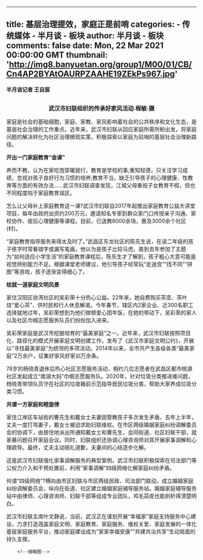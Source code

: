 
---
title: 基层治理提效，家庭正是前哨
categories: 
    - 传统媒体
    - 半月谈 - 板块
author: 半月谈 - 板块
comments: false
date: Mon, 22 Mar 2021 00:00:00 GMT
thumbnail: 'http://img8.banyuetan.org/group1/M00/01/CB/Cn4AP2BYAtOAURPZAAHE19ZEkPs967.jpg'
---

<div>   
<p><strong>半月谈记者 王自宸</strong></p>
  <p style="text-align: center;"><strong><img src="http://img8.banyuetan.org/group1/M00/01/CB/Cn4AP2BYAtOAURPZAAHE19ZEkPs967.jpg" title alt referrerpolicy="no-referrer"></strong></p>
  <p label="图片说明" style="font-family: 楷体, 楷体_GB2312, SimKai; font-size: 15px; text-align: center;"><strong>武汉市妇联组织的传承好家风活动-程敏-摄</strong></p>
  <p>家庭是社会的基础细胞，家庭、家教、家风影响着社会的公共秩序和文化生态，是基层社会治理的工作重点。近年来，武汉市妇联从回应家庭所需所盼出发，将家庭问题的解决转化为社区治理微观实策，积极探索以家庭为前哨的基层社会治理新路径。</p>
  <p><strong>开出一门家庭教育“金课”</strong></p>
  <p>养而不教，认为在家吃饱穿暖就行，教育是学校的事;重知轻德，只关注学习成绩，忽视对孩子良好行为习惯的培养;教育不当，缺乏引导孩子的心理健康、性教育等方面的有效办法……武汉市妇联调查发现，江城父母重视子女教育不假，但也不同程度陷于家庭教育误区。</p>
  <p>怎么让父母补上家庭教育这一课?武汉市妇联自2017年起推出家庭教育公益大讲堂项目，每年由政府出资约200万元，邀请知名专家到群众家门口传授亲子沟通、家校协作、疫后心理健康等课程。目前，已送教8000余场，惠及3000余个社区(村)。</p>
  <p>“家庭教育指导服务来得太及时了。”武昌区东龙社区的陈先生说，在读二年级的孩子练字时常看错字或漏写笔画，他以为是孩子比较马虎。直到去年参加了主题为“如何适应小学生活”的家庭教育课程后，陈先生才了解到，孩子粗心大意可能是视觉辨别能力不足。根据课堂老师建议，他引导孩子经常玩“走迷宫”“找不同”“拼图”等游戏，孩子逐渐变得细心了。</p>
  <p><strong>绘就一道家庭文明风景</strong></p>
  <p>家住汉阳区徐湾社区的吴彩荣十分热心公益。22年来，她自费购买茶壶、茶叶烧“爱心茶”，供村民和行人休息解渴。今年春节，辖区内2家企业、近300名职工选择就地过年，吴彩荣想到为他们做顿爱心团年饭，在她的带动下，吴彩荣的家人以及社区巾帼志愿服务队员们纷纷加入进来。</p>
  <p>吴彩荣家庭是武汉市挖掘培育的“最美家庭”之一。近年来，武汉市妇联按照项目化、路径化的模式开展家庭文明创建工作，发布了《武汉市家庭文明公约》，开展以“寻找最美家庭”为统领的多项活动。2014年以来，全市共产生各级各类“最美家庭”2万余户，征集好家风好家训万余条。</p>
  <p>78岁的杨晓青退休后热心社区志愿服务活动，相约几位志愿者在武昌区都市桃源社区发起成立“南湖大妈”巾帼志愿服务队。2020年，针对垃圾分类推进难问题，杨晓青带领队员守在社区的垃圾箱前示范指导居民垃圾分类，帮助大家养成垃圾分类习惯。</p>
  <p><strong>共谱一方家庭和睦旋律</strong></p>
  <p>家住江岸区车站街的曹先生和戴女士夫妻因管教孩子多次发生矛盾，去年上半年，丈夫一度打骂妻子，戴女士被迫求助妇联维权。在市区两级婚姻家庭纠纷调解委员会的协调下，由居住地派出所通知戴女士和曹先生，会同街道、社区妇联干部，就家暴问题召开家庭会议。同时，妇联组织还协调心理咨询师对其开展家事调解和心理疏导。最终，丈夫主动赔礼道歉，夫妻间的心结逐步化解。</p>
  <p>这是武汉市妇联强化家事调解服务的典型案例。武汉市妇联积极探索在司法部门等公权力介入和干预处置前，利用“家事调解”四级网络化解家庭纠纷矛盾。</p>
  <p>何谓“四级网络”?横向由市区妇联与市区两级民政、司法部门联动，成立婚姻家庭纠纷调解委员会，纵向在街道、社区建立婚姻家庭辅导服务站。婚姻家庭辅导服务站中由律师、心理咨询师、妇联干部等组成专业团队，鸡毛蒜皮也能剖析得清楚明白。</p>
  <p>武汉市妇联主席叶文静说，当前，武汉正在谋划开展“幸福家”家庭支持服务中心建设，力求打造涵盖家庭文明、家庭教育、家庭服务、维权关爱、家庭发展的一体化基层家庭服务平台，推动家庭建设成为“家家幸福安康”“共建共治共享”生动局面的持久支撑。</p>
  <p></p>
 
        <!--缩略图-->
              
</div>
            
